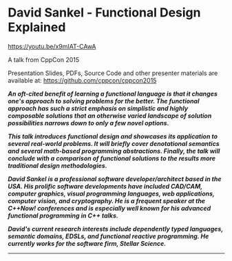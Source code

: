 # David Sankel - Functional Design Explained
https://youtu.be/x9mIAT-CAwA

A talk from CppCon 2015

Presentation Slides, PDFs, Source Code and other presenter materials are available at: https://github.com/cppcon/cppcon2015

***An oft-cited benefit of learning a functional language is that it changes one's approach to solving problems for the better. The functional approach has such a strict emphasis on simplistic and highly composable solutions that an otherwise varied landscape of solution possibilities narrows down to only a few novel options.***

***This talk introduces functional design and showcases its application to several real-world problems. It will briefly cover denotational semantics and several math-based programming abstractions. Finally, the talk will conclude with a comparison of functional solutions to the results more traditional design methodologies.***

***David Sankel is a professional software developer/architect based in the USA. His prolific software developments have included CAD/CAM, computer graphics, visual programming languages, web applications, computer vision, and cryptography. He is a frequent speaker at the C\+\+Now! conferences and is especially well known for his advanced functional programming in C++ talks.***

***David's current research interests include dependently typed languages, semantic domains, EDSLs, and functional reactive programming. He currently works for the software firm, Stellar Science.***

---
